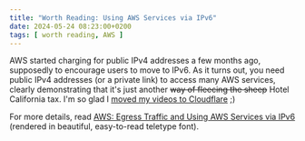 ```yaml
---
title: "Worth Reading: Using AWS Services via IPv6"
date: 2024-05-24 08:23:00+0200
tags: [ worth reading, AWS ]
---
```

AWS started charging for public IPv4 addresses a few months ago, supposedly to encourage users to move to IPv6. As it turns out, you need public IPv4 addresses (or a private link) to access many AWS services, clearly demonstrating that it's just another ~~way of fleecing the sheep~~ Hotel California tax. I'm so glad I [moved my videos to Cloudflare](/2023/08/videos-free-subscription.html) ;)

For more details, read [AWS: Egress Traffic and Using AWS Services via IPv6](https://tty.neveragain.de/2024/05/20/aws-ipv6-egress.html) (rendered in beautiful, easy-to-read teletype font).

